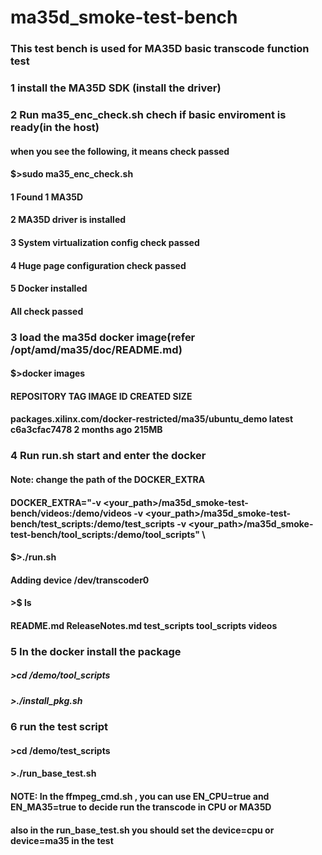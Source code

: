 # ma35d_smoke-test-bench

### This test bench is used for MA35D basic transcode function test

###

### 1 install the MA35D SDK (install the driver)

### 2 Run ma35_enc_check.sh chech if basic enviroment is ready(in the host)
#### when you see the following, it means check passed
#### $>sudo ma35_enc_check.sh
#### 1  Found 1 MA35D
#### 2  MA35D driver is installed
#### 3  System virtualization config check passed
#### 4  Huge page configuration check passed
#### 5  Docker installed
#### All check passed

###

### 3 load the ma35d docker image(refer /opt/amd/ma35/doc/README.md)
#### $>docker images
#### REPOSITORY                                               TAG       IMAGE ID       CREATED        SIZE
#### packages.xilinx.com/docker-restricted/ma35/ubuntu_demo   latest    c6a3cfac7478   2 months ago   215MB

###

### 4 Run run.sh start and enter the docker
#### Note: change the path of the DOCKER_EXTRA 
#### DOCKER_EXTRA="-v <your_path>/ma35d_smoke-test-bench/videos:/demo/videos -v <your_path>/ma35d_smoke-test-bench/test_scripts:/demo/test_scripts -v <your_path>/ma35d_smoke-test-bench/tool_scripts:/demo/tool_scripts" \
#### $>./run.sh
#### Adding device /dev/transcoder0
#### >$ ls
#### README.md  ReleaseNotes.md  test_scripts  tool_scripts  videos



###

### 5 In the docker install the package
##### >cd /demo/tool_scripts
##### >./install_pkg.sh

###

### 6 run the test script
#### >cd /demo/test_scripts
#### >./run_base_test.sh
#### NOTE: In the ffmpeg_cmd.sh , you can use EN_CPU=true and EN_MA35=true to decide run the transcode in CPU or MA35D
####       also in the run_base_test.sh you should set the device=cpu or device=ma35 in the test

###
